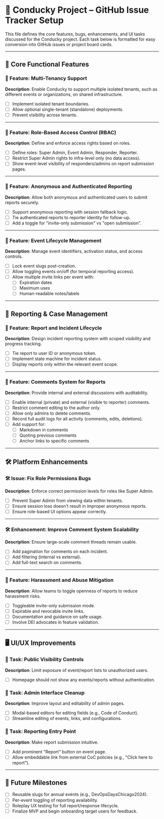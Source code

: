 # 📌 Conducky Project – GitHub Issue Tracker Setup

This file defines the core features, bugs, enhancements, and UI tasks discussed for the Conducky project. Each task below is formatted for easy conversion into GitHub issues or project board cards.

---

## 🧱 Core Functional Features

### 🚩 Feature: Multi-Tenancy Support
**Description**: Enable Conducky to support multiple isolated tenants, such as different events or organizations, on shared infrastructure.
- [ ] Implement isolated tenant boundaries.
- [ ] Allow optional single-tenant (standalone) deployments.
- [ ] Prevent visibility across tenants.

---

### 🚩 Feature: Role-Based Access Control (RBAC)
**Description**: Define and enforce access rights based on roles.
- [ ] Define roles: Super Admin, Event Admin, Responder, Reporter.
- [ ] Restrict Super Admin rights to infra-level only (no data access).
- [ ] Show event-level visibility of responders/admins on report submission pages.

---

### 🚩 Feature: Anonymous and Authenticated Reporting
**Description**: Allow both anonymous and authenticated users to submit reports securely.
- [ ] Support anonymous reporting with session fallback logic.
- [ ] Tie authenticated reports to reporter identity for follow-up.
- [ ] Add a toggle for "invite-only submission" vs "open submission".

---

### 🚩 Feature: Event Lifecycle Management
**Description**: Manage event identifiers, activation status, and access controls.
- [ ] Lock event slugs post-creation.
- [ ] Allow toggling events on/off (for temporal reporting access).
- [ ] Allow multiple invite links per event with:
  - [ ] Expiration dates
  - [ ] Maximum uses
  - [ ] Human-readable notes/labels

---

## 🧩 Reporting & Case Management

### 📝 Feature: Report and Incident Lifecycle
**Description**: Design incident reporting system with scoped visibility and progress tracking.
- [ ] Tie report to user ID or anonymous token.
- [ ] Implement state machine for incident status.
- [ ] Display reports only within the relevant event scope.

---

### 📝 Feature: Comments System for Reports
**Description**: Provide internal and external discussions with auditability.
- [ ] Enable internal (private) and external (visible to reporter) comments.
- [ ] Restrict comment editing to the author only.
- [ ] Allow only admins to delete comments.
- [ ] Record full audit logs for all activity (comments, edits, deletions).
- [ ] Add support for:
  - [ ] Markdown in comments
  - [ ] Quoting previous comments
  - [ ] Anchor links to specific comments

---

## 🛠️ Platform Enhancements

### 🛠️ Issue: Fix Role Permissions Bugs
**Description**: Enforce correct permission levels for roles like Super Admin.
- [ ] Prevent Super Admin from viewing data within tenants.
- [ ] Ensure session loss doesn't result in improper anonymous reports.
- [ ] Ensure role-based UI options appear correctly.

---

### 🛠️ Enhancement: Improve Comment System Scalability
**Description**: Ensure large-scale comment threads remain usable.
- [ ] Add pagination for comments on each incident.
- [ ] Add filtering (internal vs external).
- [ ] Add full-text search on comments.

---

### 🔐 Feature: Harassment and Abuse Mitigation
**Description**: Allow teams to toggle openness of reports to reduce harassment risks.
- [ ] Toggleable invite-only submission mode.
- [ ] Expirable and revocable invite links.
- [ ] Documentation and guidance on safe usage.
- [ ] Involve DEI advocates in feature validation.

---

## 🖥️ UI/UX Improvements

### 🎨 Task: Public Visibility Controls
**Description**: Limit exposure of event/report lists to unauthorized users.
- [ ] Homepage should not show any events/reports without authentication.

### 🎨 Task: Admin Interface Cleanup
**Description**: Improve layout and editability of admin pages.
- [ ] Modal-based editors for editing fields (e.g., Code of Conduct).
- [ ] Streamline editing of events, links, and configurations.

### 🎨 Task: Reporting Entry Point
**Description**: Make report submission intuitive.
- [ ] Add prominent "Report" button on event page.
- [ ] Allow embeddable link from external CoC policies (e.g., "Click here to report").

---

## 📅 Future Milestones

- [ ] Reusable slugs for annual events (e.g., DevOpsDaysChicago2024).
- [ ] Per-event toggling of reporting availability.
- [ ] Roleplay UX testing for full report/response lifecycle.
- [ ] Finalize MVP and begin onboarding target users for feedback.